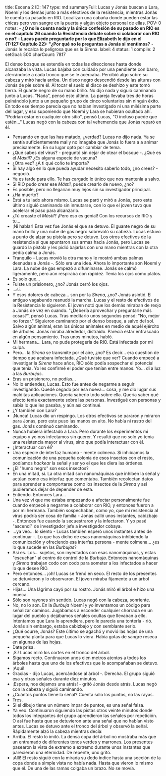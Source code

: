 title:          Escena 2
ID:             147
type:           md
summaryFull:    Lucas y Jonás buscan a Lara, Noemí y los demás junto a más efectivos de la resistencia, mientras Jonás le cuenta su pasado en RIO. Localizan una cabaña donde pueden estar las chicas pero ven sangre en la puerta y algún objeto personal de ellas.
POV:            0
notes:          - **¿O no le cuenta nada y la única confesión de su pasado en RIO es en el capítulo 26 cuando la Resistencia debate sobre si colaborar con RIO o no?**
                - **Lucas puede preguntarle por lo que Elizabeth le dijo en el {T:127:Capítulo 22}: "¿Por qué no le preguntas a Jonás si mentimos?**
                - Jonás le recalca lo peligrosa que es la Sirena.
label:          4
status:         1
compile:        2
setGoal:        500
charCount:      7817


El denso bosque se extendía en todas las direcciones hasta donde alcanzaba la vista. Lucas bajaba con cuidado por una pendiente con barro, aferrándose a cada tronco que se le acercaba.
Percibió algo sobre su cabeza y miró hacia arriba. Un disco negro descendió desde las alturas con Jonás de pie sobre él. Al tocar el suelo el disco se deshizo y este tomó tierra. El guante negro de su mano brilló.
No dijo nada y siguió caminando junto a Lucas.
"Nada", pensó este último.
La pareja llevaba tres de horas peinándolo junto a un pequeño grupo de cinco voluntarios sin ningún éxito.
En todo ese tiempo parecía que no habían investigado ni una milésima parte del lugar, y eso suponiendo que Noemí y Lara se hubieran ocultado ahí.
"Podrían estar en cualquier otro sitio", pensó Lucas, "O incluso puede que estén..."
Lucas negó con la cabeza con tal vehemencia que Jonás reparó en él.
- Pensando en que las has matado, ¿verdad?
Lucas no dijo nada. Ya se sentía suficientemente mal y no imagaba que Jonás lo fuera a a animar precisamente.
En su lugar optó por cambiar de tema.
- ¿Qué sabes del virus? - preguntó sin dejar de otear el bosque -. ¿Qué es el *Mástil*? ¿Es alguna especie de vacuna?
- ¿Otra vez? ¿A ti qué coño te importa?
- Si hay algo en lo que pueda ayudar necesito saberlo todo, ¿no crees? - negoció.
- Ya es tarde para ello. Te has cargado lo único que nos mantenía a salvo.
- Si RIO pudo crear ese *Mástil*, puede crearlo de nuevo, ¿no?
- Es posible, pero no llegarían muy lejos sin su investigador principal.
- ¿Ha muerto?
- Está a tu lado ahora mismo.
Lucas se paró y miró a Jonás, pero este último siguió caminando sin inmutarse, con lo que el joven tuvo que acelerar el paso para alcanzarlo.
- ¿Tú creaste el *Mástil*? ¡Pero eso es genial! Con los recursos de RIO y tu...
- ¡Ni hablar!
Esta vez fue Jonás el que se detuvo. El guante negro de su mano brilló y una nube de gas negro sobrevoló su cabeza.
Lucas estuvo a punto de alzar su pistola pero se detuvo. Los otros efectivos de la resistencia sí que apuntaron sus armas hacia Jonás, pero Lucas se guardó la pistola y les pidió bajarlas con una mano mientras con la otra pedía calma a Jonás.
- Tranquilo - Lucas movió la otra mano y le mostró ambas palmas desnudas a Jonás -. Sólo era una idea. Ahora lo importante son Noemi y Lara.
La nube de gas empezó a difuminarse. Jonás se calmó ligeramente, pero aún respiraba con rapidez. Tenía los ojos como platos.
- Es solo que...
- Fuiste un prisionero, ¿no?
Jonás cerró los ojos.
- ...sí.
- Y esos dolores de cabeza... son por la *Sirena*, ¿no?
Jonás asintió.
El antiguo vagabundo reanudó la marcha. Lucas y el resto de efectivos de la Resistencia lo siguieron. El joven notó que los demás miraban de reojo a Jonás de vez en cuando.
"¿Debería aprovechar y preguntarle más cosas?", pensó Lucas. Tras meditarlo unos segundos pensó: "No, mejor no forzar."
Siguieron caminando por el denso bosque, a salvo del sol. Salvo algún animal, eran los únicos animales en medio de aquél ejército de árboles.
Jonás miraba alrededor, distraído. Parecía estar enfrascado en algún pensamiento.
Tras unos minutos, habló.
- Mi hermana... Lara, no pude protegerla de RIO. Está infectada por mi culpa.
- Pero... la *Sirena* se transmite por el aire, ¿no? Es decir...  era cuestión de tiempo que acabara infectada. ¿Qué tuviste que ver?
Cuando empecé a investigar la *Sirena* hace años, RIO sólo podía sospechar el potencial que tenía. Yo les confirmé el poder que tenían entre manos. Yo... di a luz a las *Burbujas*.
- Eras un prisionero, no podías...
- No lo entiendes, Lucas. Esto fue antes de negarme a seguir investigando. Quedé cegado por esa nueva... cosa, y me dio lugar sus malditas aplicaciones. Quería saberlo todo sobre ella. Quería saber qué efecto tenía exactamente sobre las personas. Investigué con personas y sabía lo que les pasaba, y aún así continué.
- ¿Y también con Lara?
- ¡Nunca!
Lucas dio un respingo. Los otros efectivos se pararon y miraron para Jonás, pero este puso las manos en alto. No había ni rastro del gas.
Jonás continuó caminando.
- Nunca hubiera infectado a Lara. Pero durante los experimentos mi equipo y yo nos infectamos sin querer. Y resultó que no solo yo tenía una resistencia mayor al virus, sino que podía interactuar con él.
- ¿Interactuar con él?
- Una especie de interfaz humano - mente colmena. Si inhibíamos la comunicación de una pequeña colonia de esos insectos con el resto, podíamos *hackear* la señal y ser yo el que les diera las órdenes.
- ¿El "humo negro" son esos insectos?
- En una mitad, sí. La otra mitad son nanomáquinas que inhiben la señal y actúan como esa interfaz que comentaba. También recolectan datos para aprender a comportarse como los insectos de la *Sirena* y así pudiéramos dejar de depender de esta.
- Entiendo. Entonces Lara...
- Una vez vi que me estaba empezando a afectar personalmente fue cuando empecé a negarme a colaborar con RIO, y entonces fueron a por mi hermana. También sospechaban, como yo, que mi resistencia al virus podría ser cosa de familia - Jonás calló unos instantes, cabizbajo -. Entonces fue cuando la secuestraron y la infectaron. Y yo pasé "ascendí" de investigador jefe a investigador cobaya.
- ...ya veo... lo siento - Lucas también esperó unos instantes antes de continuar -. Lo que has dicho de esas nanomáquinas inhibiendo la comunicación y ofreciendo esa interfaz persona - mente colmena... ¿es lo que sucede en las *Burbujas*?
- Así es. Los... sujetos, son inyectados con esas nanomáquinas, y estas "escuchan" al centro de control de la *Burbuja*. Entonces nanomáquinas y *Sirena* trabajan codo con codo para someter a los infectados a hacer lo que desee RIO.
- Pero entonces... ¡oh!
Lucas se frenó en seco. El resto de los presentes se detuvieron y lo observaron. El joven miraba fijamente a un árbol cercano.
- Hijas...
Una lágrima cayó por su rostro.
Jonás miró el árbol e hizo una mueca.
- Sólo son rayones sin sentido.
Lucas negó con la cabeza, sonriente.
- No, no lo son. En la *Burbuja* Noemí y yo inventamos un código para señalizar caminos. Jugábamos a esconder cualquier chorrada en un lugar del pueblo y dejábamos señales ocultas que llevaban a ello. Intentamos que Lara lo aprendiera, pero le parecía una tontería - rió.
Jonás sin embargo, estaba cabizbajo y con semblante serio.
- ¿Qué ocurre, Jonás?
Este último se agachó y movió las hojas de una pequeña planta para que Lucas lo viera.
Había gotas de sangre reseca en algunas de las hojas.
- Date prisa.
- ¡Sí! Lucas miró los cortes en el tronco del árbol.
- Sigamos recto.
Continuaron unos cien metros atentos a todos los árboles hasta que uno de los efectivos que lo acompañaban se detuvo.
- ¡Aquí!
- Gracias - dijo Lucas, acercándose al árbol -. Derecha.
El grupo siguió esa y otras señales durante diez minutos.
- ¡Espera, nos dejamos una atrás! - gritó Jonás desde atrás.
Lucas negó con la cabeza y siguió caminando.
- ¿Cuántos puntos tiene la señal? Cuenta sólo los puntos, no las rayas.
- Tres.
- Si el dibujo tiene un número impar de puntos, es una señal falsa.
- Ya veo.
Continuaron siguiendo las pistas otros veinte minutos donde todos los integrantes del grupo aprendieron las señales por repetición.
O así fue hasta que se detuvieron ante una señal que no habían visto antes.
Lucas se detuvo ante el tronco del árbol y observó la señal. Rápidamente alzó la cabeza mientras decía:
- Arriba.
El resto lo imitó. La densa copa del árbol no mostraba más que un entramado de diferentes tonos verdes y marrones. Los presentes pasearon la vista de extremo a extremo durante unos instantes que parecieron una eternidad. De repente, uno gritó.
- ¡Allí!
El resto siguió con la mirada su dedo índice hasta una sección de la copa donde a simple vista no había nada. Hasta que vieron lo mismo que él.
De una de las ramas colgaba un brazo.
No se movía.
